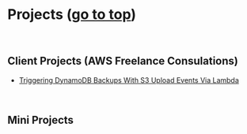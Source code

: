 # Projects <a id=''></a> ([go to top](#top))

<br>

## Client Projects (AWS Freelance Consulations)

- [Triggering DynamoDB Backups With S3 Upload Events Via Lambda](https://github.com/temikelani/s3-event-trigger-ddb-backup)

<br>

## Mini Projects

<br><br><br>
